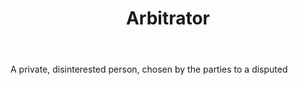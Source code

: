 ---
title: Arbitrator
letter: A
permalink: "/definitions/bld-arbitrator.html"
body: A private, disinterested person, chosen by the parties to a disputed
published_at: '2018-07-07'
source: Black's Law Dictionary 2nd Ed (1910)
layout: post
---
